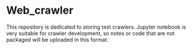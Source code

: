 # Web_crawler
This repository is dedicated to storing test crawlers.
Jupyter notebook is very suitable for crawler development,
so notes or code that are not packaged will be uploaded in this format.